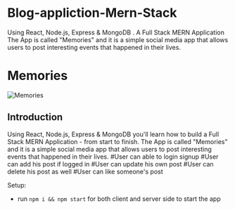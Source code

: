 # Blog-appliction-Mern-Stack
 Using React, Node.js, Express &amp; MongoDB . A Full Stack MERN Application  The App is called "Memories" and it is a simple social media app that allows users to post interesting events that happened in their lives.
# Memories

![Memories](https://i.ibb.co/Z8Y0CJv/Screenshot-2020-10-30-at-11-10-04.png)

## Introduction

Using React, Node.js, Express & MongoDB you'll learn how to build a Full Stack MERN Application - from start to finish. The App is called "Memories" and it is a simple social media app that allows users to post interesting events that happened in their lives.
#User can able to login signup
#User can add his post if logged in
#User can update his own post
#User can delete his post as well
#User can like someone's post 




Setup:
- run ```npm i && npm start``` for both client and server side to start the app
